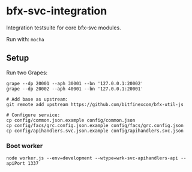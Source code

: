 # bfx-svc-integration

Integration testsuite for core bfx-svc modules.

Run with: `mocha`

## Setup

Run two Grapes:

```
grape --dp 20001 --aph 30001 --bn '127.0.0.1:20002'
grape --dp 20002 --aph 40001 --bn '127.0.0.1:20001'
```

```
# Add base as upstream:
git remote add upstream https://github.com/bitfinexcom/bfx-util-js

# Configure service:
cp config/common.json.example config/common.json
cp config/facs/grc.config.json.example config/facs/grc.config.json
cp config/apihandlers.svc.json.example config/apihandlers.svc.json
```


### Boot worker

```
node worker.js --env=development --wtype=wrk-svc-apihandlers-api --apiPort 1337
```
